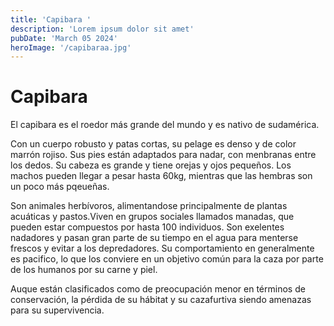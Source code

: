 ```yaml
---
title: 'Capibara '
description: 'Lorem ipsum dolor sit amet'
pubDate: 'March 05 2024'
heroImage: '/capibaraa.jpg'
---
```



# Capibara

El capibara es el roedor más grande del mundo y es nativo de sudamérica.


Con un cuerpo robusto y patas cortas, su pelage es denso y de color marrón rojiso. Sus pies están adaptados para nadar, con menbranas entre los dedos. Su cabeza es grande y tiene orejas y ojos pequeños. Los machos pueden llegar a pesar hasta 60kg, mientras que las hembras son un poco más pqeueñas.


Son animales herbívoros, alimentandose principalmente de plantas acuáticas y pastos.Viven en grupos sociales llamados manadas, que pueden estar compuestos por hasta 100 individuos. Son exelentes nadadores y pasan gran parte de su tiempo en el agua para menterse frescos y evitar a los depredadores. Su comportamiento en generalmente es pacifico, lo que los conviere en un objetivo común para la caza por parte de los humanos por su carne y piel.


 Auque están clasificados como de preocupación menor en términos de conservación, la pérdida de su hábitat y su cazafurtiva siendo amenazas para su supervivencia.